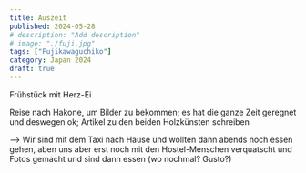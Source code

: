 ```yaml
---
title: Auszeit
published: 2024-05-28
# description: "Add description"
# image: "./fuji.jpg"
tags: ["Fujikawaguchiko"]
category: Japan 2024
draft: true
---
```


Frühstück mit Herz-Ei

Reise nach Hakone, um Bilder zu bekommen; es hat die ganze Zeit geregnet und deswegen ok; Artikel zu den beiden Holzkünsten schreiben

--> Wir sind mit dem Taxi nach Hause und wollten dann abends noch essen gehen, aben uns aber erst noch mit den Hostel-Menschen verquatscht und Fotos gemacht und sind dann essen (wo nochmal? Gusto?)
